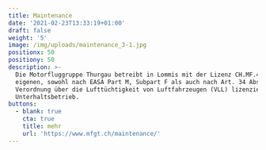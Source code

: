 ```yaml
---
title: Maintenance
date: '2021-02-23T13:33:19+01:00'
draft: false
weight: '5'
image: /img/uploads/maintenance_3-1.jpg
positionx: 50
positiony: 50
description: >-
  Die Motorfluggruppe Thurgau betreibt in Lommis mit der Lizenz CH.MF.4037 einen
  eigenen, sowohl nach EASA Part M, Subpart F als auch nach Art. 34 Abs. 1 der
  Verordnung über die Lufttüchtigkeit von Luftfahrzeugen (VLL) lizenzierten
  Unterhaltsbetrieb.
buttons:
  - blank: true
    cta: true
    title: mehr
    url: 'https://www.mfgt.ch/maintenance/'
---
```


